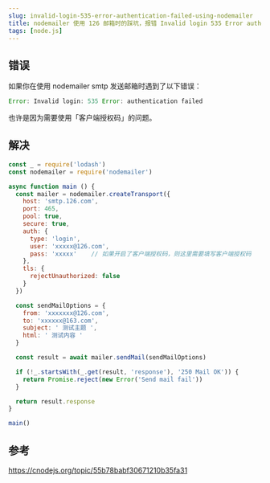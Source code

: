 ```yaml
---
slug: invalid-login-535-error-authentication-failed-using-nodemailer
title: nodemailer 使用 126 邮箱时的踩坑，报错 Invalid login 535 Error authentication failed
tags: [node.js]
---
```


## 错误
如果你在使用 nodemailer smtp 发送邮箱时遇到了以下错误：

```js
Error: Invalid login: 535 Error: authentication failed
```


也许是因为需要使用「客户端授权码」的问题。

## 解决

```js
const _ = require('lodash')
const nodemailer = require('nodemailer')

async function main () {
  const mailer = nodemailer.createTransport({
    host: 'smtp.126.com',
    port: 465,
    pool: true,
    secure: true,
    auth: {
      type: 'login',
      user: 'xxxxx@126.com',
      pass: 'xxxxx'    // 如果开启了客户端授权码，则这里需要填写客户端授权码
    },
    tls: {
      rejectUnauthorized: false
    }
  })

  const sendMailOptions = {
    from: 'xxxxxxx@126.com',
    to: 'xxxxxx@163.com',
    subject: ' 测试主题 ',
    html: ' 测试内容 '
  }

  const result = await mailer.sendMail(sendMailOptions)

  if (!_.startsWith(_.get(result, 'response'), '250 Mail OK')) {
    return Promise.reject(new Error('Send mail fail'))
  }

  return result.response
}

main()
```

## 参考

https://cnodejs.org/topic/55b78babf30671210b35fa31

